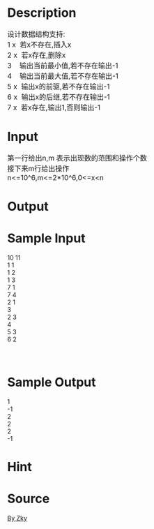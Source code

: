 
# Description

<div class="content"><p><span style="font-size: medium">设计数据结构支持:<br/>
1 x  若x不存在,插入x<br/>
2 x  若x存在,删除x<br/>
3    输出当前最小值,若不存在输出-1<br/>
4    输出当前最大值,若不存在输出-1<br/>
5 x  输出x的前驱,若不存在输出-1<br/>
6 x  输出x的后继,若不存在输出-1<br/>
7 x  若x存在,输出1,否则输出-1</span></p></div>

# Input

<div class="content"><p><span style="font-size: medium">第一行给出n,m 表示出现数的范围和操作个数<br/>
接下来m行给出操作<br/>
n&lt;=10^6,m&lt;=2*10^6,0&lt;=x&lt;n<br/>
</span></p>
<p></p></div>

# Output

<div class="content"></div>

# Sample Input

<div class="content"><span class="sampledata">10 11<br/>
1 1<br/>
1 2<br/>
1 3<br/>
7 1<br/>
7 4<br/>
2 1<br/>
3<br/>
2 3<br/>
4<br/>
5 3<br/>
6 2<br/>
<br/>
<br/>
</span></div>

# Sample Output

<div class="content"><span class="sampledata">1<br/>
-1<br/>
2<br/>
2<br/>
2<br/>
-1<br/>
</span></div>

# Hint

<div class="content"><p></p></div>

# Source

<div class="content"><p><a href="problemset.php?search=By Zky">By Zky</a></p></div>

